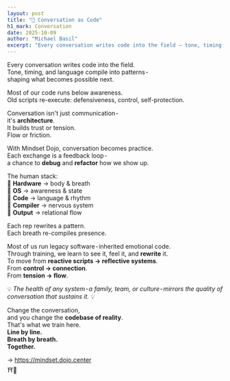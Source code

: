 ```yaml
---
layout: post
title: "🥋 Conversation as Code"
h1_mark: Conversation
date: 2025-10-09
author: "Michael Basil"
excerpt: "Every conversation writes code into the field — tone, timing, and language compile into patterns that shape what becomes possible next."
---
```


Every conversation writes code into the field.  
Tone, timing, and language compile into patterns -   
shaping what becomes possible next.

Most of our code runs below awareness.  
Old scripts re-execute: defensiveness, control, self-protection.

Conversation isn't just communication -   
it's **architecture**.  
It builds trust or tension.  
Flow or friction.

With Mindset Dojo, conversation becomes practice.  
Each exchange is a feedback loop -   
a chance to **debug** and **refactor** how we show up.

The human stack:  
💠 **Hardware** → body & breath  
💠 **OS** → awareness & state  
💠 **Code** → language & rhythm  
💠 **Compiler** → nervous system  
💠 **Output** → relational flow

Each rep rewrites a pattern.  
Each breath re-compiles presence.

Most of us run legacy software - inherited emotional code.  
Through training, we learn to see it, feel it, and **rewrite** it.  
To move from **reactive scripts → reflective systems**.  
From **control → connection**.  
From **tension → flow**.

💡 *The health of any system - a family, team, or culture - mirrors the quality of conversation that sustains it.* 💡

Change the conversation,  
and you change the **codebase of reality**.  
That's what we train here.  
**Line by line.  
Breath by breath.  
Together.**

→ <https://mindset.dojo.center>  
⛩️🌿

